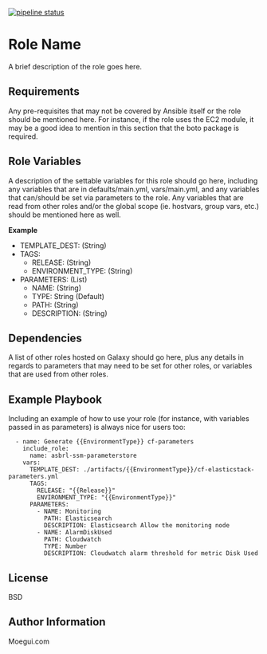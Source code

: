 [![pipeline status](https://gitlab.com/%{project_path}/badges/%{default_branch}/pipeline.svg)](https://gitlab.com/%{project_path}/-/commits/%{default_branch})

Role Name
=========

A brief description of the role goes here.

Requirements
------------

Any pre-requisites that may not be covered by Ansible itself or the role should be mentioned here. For instance, if the role uses the EC2 module, it may be a good idea to mention in this section that the boto package is required.

Role Variables
--------------

A description of the settable variables for this role should go here, including any variables that are in defaults/main.yml, vars/main.yml, and any variables that can/should be set via parameters to the role. Any variables that are read from other roles and/or the global scope (ie. hostvars, group vars, etc.) should be mentioned here as well.

**Example**
- TEMPLATE_DEST: (String)
- TAGS:
    - RELEASE: (String)
    - ENVIRONMENT_TYPE: (String)
- PARAMETERS: (List)
    - NAME: (String)
    - TYPE: String (Default)
    - PATH: (String)
    - DESCRIPTION: (String)

Dependencies
------------

A list of other roles hosted on Galaxy should go here, plus any details in regards to parameters that may need to be set for other roles, or variables that are used from other roles.

Example Playbook
----------------

Including an example of how to use your role (for instance, with variables passed in as parameters) is always nice for users too:

      - name: Generate {{EnvironmentType}} cf-parameters
        include_role:
          name: asbrl-ssm-parameterstore
        vars:
          TEMPLATE_DEST: ./artifacts/{{EnvironmentType}}/cf-elasticstack-parameters.yml
          TAGS:
            RELEASE: "{{Release}}"
            ENVIRONMENT_TYPE: "{{EnvironmentType}}"
          PARAMETERS:
            - NAME: Monitoring
              PATH: Elasticsearch
              DESCRIPTION: Elasticsearch Allow the monitoring node
            - NAME: AlarmDiskUsed
              PATH: Cloudwatch
              TYPE: Number
              DESCRIPTION: Cloudwatch alarm threshold for metric Disk Used

License
-------

BSD

Author Information
------------------

Moegui.com
